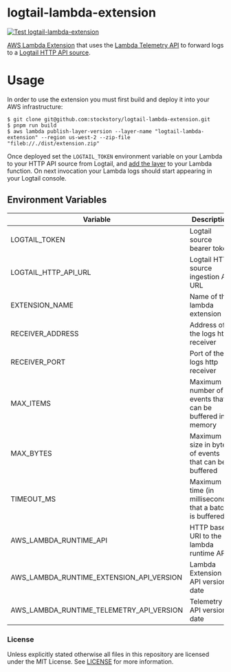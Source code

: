 # logtail-lambda-extension
[![Test logtail-lambda-extension](https://github.com/stockstory/logtail-lambda-extension/actions/workflows/test.yml/badge.svg)](https://github.com/stockstory/logtail-lambda-extension/actions/workflows/test.yml)

[AWS Lambda Extension](https://docs.aws.amazon.com/lambda/latest/dg/lambda-extensions.html) that uses the [Lambda Telemetry API](https://docs.aws.amazon.com/lambda/latest/dg/telemetry-api-reference.html) to forward logs to a [Logtail HTTP API source](https://docs.logtail.com/integrations/rest-api).

# Usage

In order to use the extension you must first build and deploy it into your AWS infrastructure:

```shell
$ git clone git@github.com:stockstory/logtail-lambda-extension.git
$ pnpm run build
$ aws lambda publish-layer-version --layer-name "logtail-lambda-extension" --region us-west-2 --zip-file "fileb://./dist/extension.zip"
```

Once deployed set the `LOGTAIL_TOKEN` environment variable on your Lambda to your HTTP API source from Logtail, and [add the layer](https://docs.aws.amazon.com/lambda/latest/dg/invocation-layers.html) to your Lambda function.
On next invocation your Lambda logs should start appearing in your Logtail console.

## Environment Variables

| Variable                                 | Description                                             | Default                              |
| ---------------------------------------- | ------------------------------------------------------- | ------------------------------------ |
| LOGTAIL_TOKEN                            | Logtail source bearer token                             | **required**                         |
| LOGTAIL_HTTP_API_URL                     | Logtail HTTP source ingestion API URL                   | `https://in.logtail.com/`            |
| EXTENSION_NAME                           | Name of the lambda extension                            | `logtail-lambda-extension`           |
| RECEIVER_ADDRESS                         | Address of the logs http receiver                       | `sandbox`                            |
| RECEIVER_PORT                            | Port of the logs http receiver                          | `4243`                               |
| MAX_ITEMS                                | Maximum number of events that can be buffered in memory | `10000`                              |
| MAX_BYTES                                | Maximum size in bytes of events that can be buffered    | `262144`                             |
| TIMEOUT_MS                               | Maximum time (in milliseconds) that a batch is buffered | `1000`                               |
| AWS_LAMBDA_RUNTIME_API                   | HTTP base URI to the lambda runtime API                 | _Provided by AWS Lambda environment_ |
| AWS_LAMBDA_RUNTIME_EXTENSION_API_VERSION | Lambda Extension API version date                       | `2020-01-01`                         |
| AWS_LAMBDA_RUNTIME_TELEMETRY_API_VERSION | Telemetry API version date                              | `2022-07-01`                         |

### License

Unless explicitly stated otherwise all files in this repository are licensed under the MIT License. See [LICENSE](./LICENSE) for more information.
